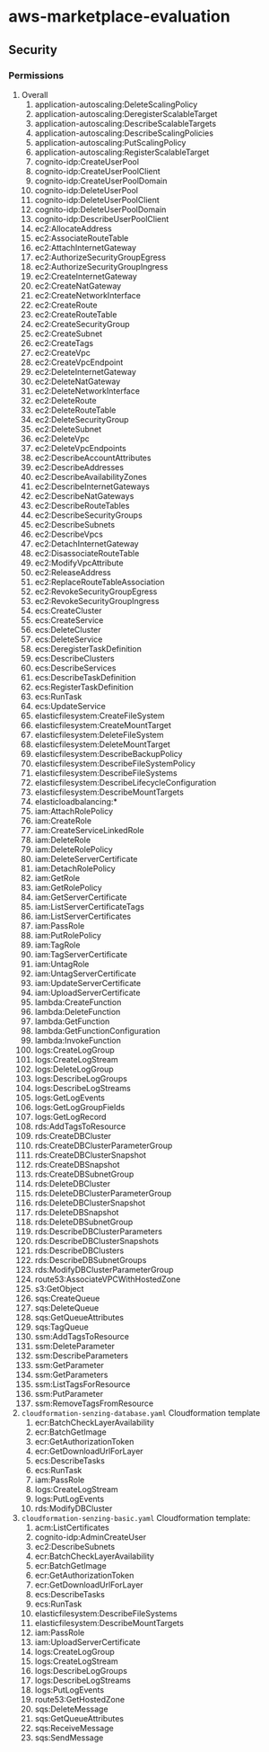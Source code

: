 # aws-marketplace-evaluation


## Security

### Permissions

1. Overall
    1. application-autoscaling:DeleteScalingPolicy
    1. application-autoscaling:DeregisterScalableTarget
    1. application-autoscaling:DescribeScalableTargets
    1. application-autoscaling:DescribeScalingPolicies
    1. application-autoscaling:PutScalingPolicy
    1. application-autoscaling:RegisterScalableTarget
    1. cognito-idp:CreateUserPool
    1. cognito-idp:CreateUserPoolClient
    1. cognito-idp:CreateUserPoolDomain
    1. cognito-idp:DeleteUserPool
    1. cognito-idp:DeleteUserPoolClient
    1. cognito-idp:DeleteUserPoolDomain
    1. cognito-idp:DescribeUserPoolClient
    1. ec2:AllocateAddress
    1. ec2:AssociateRouteTable
    1. ec2:AttachInternetGateway
    1. ec2:AuthorizeSecurityGroupEgress
    1. ec2:AuthorizeSecurityGroupIngress
    1. ec2:CreateInternetGateway
    1. ec2:CreateNatGateway
    1. ec2:CreateNetworkInterface
    1. ec2:CreateRoute
    1. ec2:CreateRouteTable
    1. ec2:CreateSecurityGroup
    1. ec2:CreateSubnet
    1. ec2:CreateTags
    1. ec2:CreateVpc
    1. ec2:CreateVpcEndpoint
    1. ec2:DeleteInternetGateway
    1. ec2:DeleteNatGateway
    1. ec2:DeleteNetworkInterface
    1. ec2:DeleteRoute
    1. ec2:DeleteRouteTable
    1. ec2:DeleteSecurityGroup
    1. ec2:DeleteSubnet
    1. ec2:DeleteVpc
    1. ec2:DeleteVpcEndpoints
    1. ec2:DescribeAccountAttributes
    1. ec2:DescribeAddresses
    1. ec2:DescribeAvailabilityZones
    1. ec2:DescribeInternetGateways
    1. ec2:DescribeNatGateways
    1. ec2:DescribeRouteTables
    1. ec2:DescribeSecurityGroups
    1. ec2:DescribeSubnets
    1. ec2:DescribeVpcs
    1. ec2:DetachInternetGateway
    1. ec2:DisassociateRouteTable
    1. ec2:ModifyVpcAttribute
    1. ec2:ReleaseAddress
    1. ec2:ReplaceRouteTableAssociation
    1. ec2:RevokeSecurityGroupEgress
    1. ec2:RevokeSecurityGroupIngress
    1. ecs:CreateCluster
    1. ecs:CreateService
    1. ecs:DeleteCluster
    1. ecs:DeleteService
    1. ecs:DeregisterTaskDefinition
    1. ecs:DescribeClusters
    1. ecs:DescribeServices
    1. ecs:DescribeTaskDefinition
    1. ecs:RegisterTaskDefinition
    1. ecs:RunTask
    1. ecs:UpdateService
    1. elasticfilesystem:CreateFileSystem
    1. elasticfilesystem:CreateMountTarget
    1. elasticfilesystem:DeleteFileSystem
    1. elasticfilesystem:DeleteMountTarget
    1. elasticfilesystem:DescribeBackupPolicy
    1. elasticfilesystem:DescribeFileSystemPolicy
    1. elasticfilesystem:DescribeFileSystems
    1. elasticfilesystem:DescribeLifecycleConfiguration
    1. elasticfilesystem:DescribeMountTargets
    1. elasticloadbalancing:*
    1. iam:AttachRolePolicy
    1. iam:CreateRole
    1. iam:CreateServiceLinkedRole
    1. iam:DeleteRole
    1. iam:DeleteRolePolicy
    1. iam:DeleteServerCertificate
    1. iam:DetachRolePolicy
    1. iam:GetRole
    1. iam:GetRolePolicy
    1. iam:GetServerCertificate
    1. iam:ListServerCertificateTags
    1. iam:ListServerCertificates
    1. iam:PassRole
    1. iam:PutRolePolicy
    1. iam:TagRole
    1. iam:TagServerCertificate
    1. iam:UntagRole
    1. iam:UntagServerCertificate
    1. iam:UpdateServerCertificate
    1. iam:UploadServerCertificate
    1. lambda:CreateFunction
    1. lambda:DeleteFunction
    1. lambda:GetFunction
    1. lambda:GetFunctionConfiguration
    1. lambda:InvokeFunction
    1. logs:CreateLogGroup
    1. logs:CreateLogStream
    1. logs:DeleteLogGroup
    1. logs:DescribeLogGroups
    1. logs:DescribeLogStreams
    1. logs:GetLogEvents
    1. logs:GetLogGroupFields
    1. logs:GetLogRecord
    1. rds:AddTagsToResource
    1. rds:CreateDBCluster
    1. rds:CreateDBClusterParameterGroup
    1. rds:CreateDBClusterSnapshot
    1. rds:CreateDBSnapshot
    1. rds:CreateDBSubnetGroup
    1. rds:DeleteDBCluster
    1. rds:DeleteDBClusterParameterGroup
    1. rds:DeleteDBClusterSnapshot
    1. rds:DeleteDBSnapshot
    1. rds:DeleteDBSubnetGroup
    1. rds:DescribeDBClusterParameters
    1. rds:DescribeDBClusterSnapshots
    1. rds:DescribeDBClusters
    1. rds:DescribeDBSubnetGroups
    1. rds:ModifyDBClusterParameterGroup
    1. route53:AssociateVPCWithHostedZone
    1. s3:GetObject
    1. sqs:CreateQueue
    1. sqs:DeleteQueue
    1. sqs:GetQueueAttributes
    1. sqs:TagQueue
    1. ssm:AddTagsToResource
    1. ssm:DeleteParameter
    1. ssm:DescribeParameters
    1. ssm:GetParameter
    1. ssm:GetParameters
    1. ssm:ListTagsForResource
    1. ssm:PutParameter
    1. ssm:RemoveTagsFromResource
1. `cloudformation-senzing-database.yaml` Cloudformation template
    1. ecr:BatchCheckLayerAvailability
    1. ecr:BatchGetImage
    1. ecr:GetAuthorizationToken
    1. ecr:GetDownloadUrlForLayer
    1. ecs:DescribeTasks
    1. ecs:RunTask
    1. iam:PassRole
    1. logs:CreateLogStream
    1. logs:PutLogEvents
    1. rds:ModifyDBCluster
1. `cloudformation-senzing-basic.yaml` Cloudformation template:
    1. acm:ListCertificates
    1. cognito-idp:AdminCreateUser
    1. ec2:DescribeSubnets
    1. ecr:BatchCheckLayerAvailability
    1. ecr:BatchGetImage
    1. ecr:GetAuthorizationToken
    1. ecr:GetDownloadUrlForLayer
    1. ecs:DescribeTasks
    1. ecs:RunTask
    1. elasticfilesystem:DescribeFileSystems
    1. elasticfilesystem:DescribeMountTargets
    1. iam:PassRole
    1. iam:UploadServerCertificate
    1. logs:CreateLogGroup
    1. logs:CreateLogStream
    1. logs:DescribeLogGroups
    1. logs:DescribeLogStreams
    1. logs:PutLogEvents
    1. route53:GetHostedZone
    1. sqs:DeleteMessage
    1. sqs:GetQueueAttributes
    1. sqs:ReceiveMessage
    1. sqs:SendMessage



